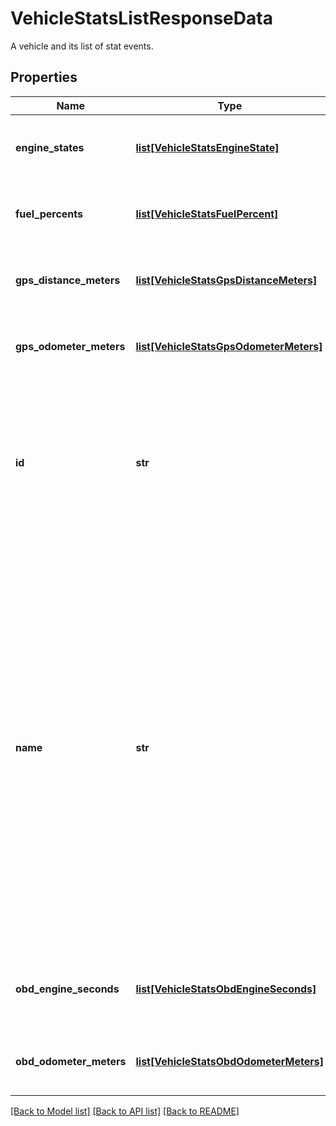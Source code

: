 # VehicleStatsListResponseData

A vehicle and its list of stat events.
## Properties
Name | Type | Description | Notes
------------ | ------------- | ------------- | -------------
**engine_states** | [**list[VehicleStatsEngineState]**](VehicleStatsEngineState.md) | A list of engine state events for the given vehicle. | [optional] 
**fuel_percents** | [**list[VehicleStatsFuelPercent]**](VehicleStatsFuelPercent.md) | A list of fuel percentage readings for the given vehicle. | [optional] 
**gps_distance_meters** | [**list[VehicleStatsGpsDistanceMeters]**](VehicleStatsGpsDistanceMeters.md) | A list of GPS distance events for the given vehicle. | [optional] 
**gps_odometer_meters** | [**list[VehicleStatsGpsOdometerMeters]**](VehicleStatsGpsOdometerMeters.md) | A list of GPS odometer events for the given vehicle. | [optional] 
**id** | **str** | The unique Samsara ID of the Vehicle. This is automatically generated when the Vehicle object is created. It cannot be changed. | 
**name** | **str** | The human-readable name of the Vehicle. This is set by a fleet administrator and will appear in both Samsara’s cloud dashboard as well as the Samsara Driver mobile app. **By default**, this name is the serial number of the Samsara Vehicle Gateway. It can be set or updated through the Samsara Dashboard or through the API at any time. | 
**obd_engine_seconds** | [**list[VehicleStatsObdEngineSeconds]**](VehicleStatsObdEngineSeconds.md) | A list of OBD engine seconds readings for the given vehicle. | [optional] 
**obd_odometer_meters** | [**list[VehicleStatsObdOdometerMeters]**](VehicleStatsObdOdometerMeters.md) | A list of OBD odometer readings for the given vehicle. | [optional] 

[[Back to Model list]](../README.md#documentation-for-models) [[Back to API list]](../README.md#documentation-for-api-endpoints) [[Back to README]](../README.md)


